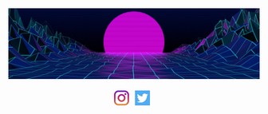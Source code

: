 ## ![Hyde's header](https://github.com/HaiderAleS/Hyde/blob/main/Assets/Header.jpg)

<p align='center'>
<a href="https://www.instagram.com/haiderales/"><img height="30" src="https://github.com/HaiderAleS/Hyde/blob/main/Assets/instagram.jpg?raw=true"></a>&nbsp;&nbsp;
<a href="https://twitter.com/haiderales"><img height="30" src="https://github.com/HaiderAleS/Hyde/blob/main/Assets/twitter.png?raw=true"></a>&nbsp;&nbsp;
</p>
